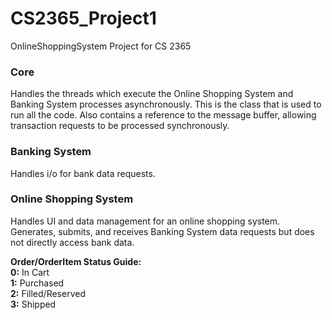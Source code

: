 # CS2365_Project1
OnlineShoppingSystem Project for CS 2365

### Core
Handles the threads which execute the Online Shopping System and Banking System processes asynchronously.
This is the class that is used to run all the code.
Also contains a reference to the message buffer, allowing transaction requests to be processed synchronously.

### Banking System
Handles i/o for bank data requests.

### Online Shopping System
Handles UI and data management for an online shopping system.
Generates, submits, and receives Banking System data requests but does not directly access bank data.

<b>Order/OrderItem Status Guide:</b></br>
<b>0:</b> In Cart<br/>
<b>1:</b> Purchased<br/>
<b>2:</b> Filled/Reserved<br/>
<b>3:</b> Shipped<br/>